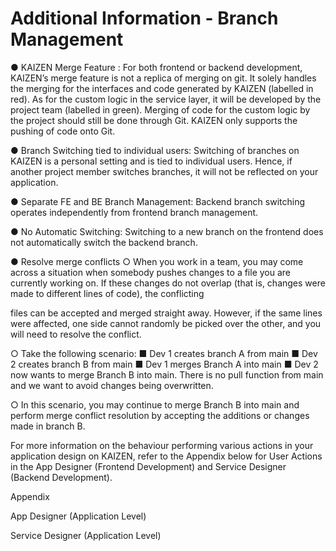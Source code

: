 # Additional Information - Branch Management

● KAIZEN Merge Feature : For both frontend or backend development, KAIZEN’s merge feature is not a replica of merging on git. It solely handles the merging for the interfaces and code generated by KAIZEN (labelled in red). As for the custom logic in the service layer, it will be developed by the project team (labelled in green). Merging of code for the custom logic by the project should still be done through Git. KAIZEN only supports the pushing of code onto Git.

● Branch Switching tied to individual users: Switching of branches on KAIZEN is a personal setting and is tied to individual users. Hence, if another project member switches branches, it will not be reflected on your application.

● Separate FE and BE Branch Management: Backend branch switching operates 	independently from frontend branch management.

● No Automatic Switching: Switching to a new branch on the frontend does not 	automatically switch the backend branch.

● Resolve merge conflicts 
	○ When you work in a team, you may come across a situation when somebody 		pushes changes to a file you are currently working on. If these changes do not 		overlap (that is, changes were made to different lines of code), the conflicting





files can be accepted and merged straight away. However, if the same lines were affected, one side cannot randomly be picked over the other, and you will need to resolve the conflict.

○ Take the following scenario: 
	■ Dev 1 creates branch A from main 
	■ Dev 2 creates branch B from main 
	■ Dev 1 merges Branch A into main 
	■ Dev 2 now wants to merge Branch B into main. There is no pull function 		from main and we want to avoid changes being overwritten.

○ In this scenario, you may continue to merge Branch B into main and perform merge conflict resolution by accepting the additions or changes made in branch B.

For more information on the behaviour performing various actions in your application design on KAIZEN, refer to the Appendix below for User Actions in the App Designer (Frontend Development) and Service Designer (Backend Development).

Appendix

App Designer (Application Level)







Service Designer (Application Level)

















